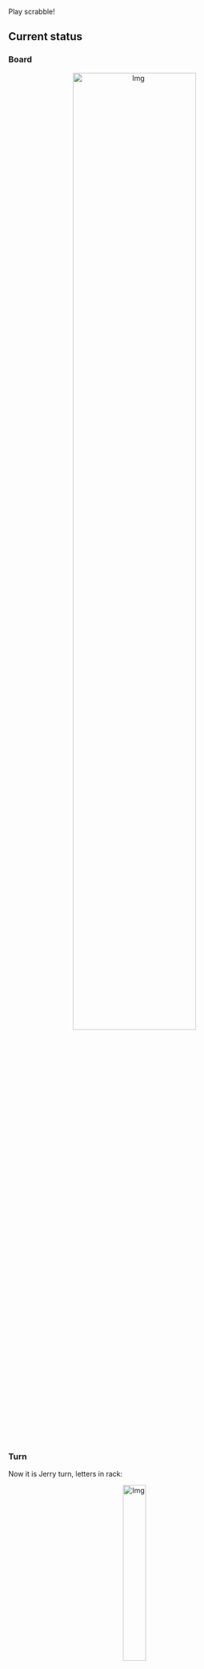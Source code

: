 
Play scrabble!
## Current status
### Board
<p align="center">
<img src="https://raw.githubusercontent.com/radosz99/radosz99/main/board.png" width=70% alt="Img"/>
    </p>
    
### Turn
Now it is Jerry turn, letters in rack:
<p align="center">
<img src="https://raw.githubusercontent.com/radosz99/radosz99/main/rack.png" width=30% alt="Img"/>
</p>

### Game score
| Id | Player name | Points |
  | - | - | - |  
|0 | Tom | 226
|1 | Jerry | 109
## Make the move
Make the move and insert the letters by creating an [issue](https://github.com/radosz99/radosz99/issues/new?title=scrabble%7Cmove%7C7%3AA%3ARIDE&body=Just+push+%27Submit+new+issue%27+or+update+with+your+move.) according to the rules or...

## Possibly best moves  
Are you sure? :smiling_imp: :smiling_imp: :smiling_imp:
<details>
  <summary>Spoiler warning!</summary>
  
  | Id | Move | Issue link | Points |
  | - | - | - | - |  
|1| 12:C:deffer | [scrabble&#124;move&#124;12:C:deffer](https://github.com/radosz99/radosz99/issues/new?title=scrabble%7Cmove%7C12%3AC%3Adeffer&body=Just+push+%27Submit+new+issue%27+or+update+with+your+move.) | 28 
|2| 12:C:feeder | [scrabble&#124;move&#124;12:C:feeder](https://github.com/radosz99/radosz99/issues/new?title=scrabble%7Cmove%7C12%3AC%3Afeeder&body=Just+push+%27Submit+new+issue%27+or+update+with+your+move.) | 22 
|3| 13:E:effed | [scrabble&#124;move&#124;13:E:effed](https://github.com/radosz99/radosz99/issues/new?title=scrabble%7Cmove%7C13%3AE%3Aeffed&body=Just+push+%27Submit+new+issue%27+or+update+with+your+move.) | 20 
|4| 13:H:effed | [scrabble&#124;move&#124;13:H:effed](https://github.com/radosz99/radosz99/issues/new?title=scrabble%7Cmove%7C13%3AH%3Aeffed&body=Just+push+%27Submit+new+issue%27+or+update+with+your+move.) | 20 
|5| 9:E:effs | [scrabble&#124;move&#124;9:E:effs](https://github.com/radosz99/radosz99/issues/new?title=scrabble%7Cmove%7C9%3AE%3Aeffs&body=Just+push+%27Submit+new+issue%27+or+update+with+your+move.) | 18 
|6| 9:C:deeves | [scrabble&#124;move&#124;9:C:deeves](https://github.com/radosz99/radosz99/issues/new?title=scrabble%7Cmove%7C9%3AC%3Adeeves&body=Just+push+%27Submit+new+issue%27+or+update+with+your+move.) | 18 
|7| 11:D:deeve | [scrabble&#124;move&#124;11:D:deeve](https://github.com/radosz99/radosz99/issues/new?title=scrabble%7Cmove%7C11%3AD%3Adeeve&body=Just+push+%27Submit+new+issue%27+or+update+with+your+move.) | 18 
|8| 13:G:deeve | [scrabble&#124;move&#124;13:G:deeve](https://github.com/radosz99/radosz99/issues/new?title=scrabble%7Cmove%7C13%3AG%3Adeeve&body=Just+push+%27Submit+new+issue%27+or+update+with+your+move.) | 17 
|9| 13:H:eff | [scrabble&#124;move&#124;13:H:eff](https://github.com/radosz99/radosz99/issues/new?title=scrabble%7Cmove%7C13%3AH%3Aeff&body=Just+push+%27Submit+new+issue%27+or+update+with+your+move.) | 17 
|10| 2:G:doff | [scrabble&#124;move&#124;2:G:doff](https://github.com/radosz99/radosz99/issues/new?title=scrabble%7Cmove%7C2%3AG%3Adoff&body=Just+push+%27Submit+new+issue%27+or+update+with+your+move.) | 17 
</details>
    
## Latest moves

| Id | Type | Move / Letters to replace | Created words / New letters | Date | Points | Player | Who |
| - | - | - | - | - | - | - | - |
|6| INSERT | H:7:gastered | ['GASTERED'] | 11/28/2022, 22:01:38 | 83 | Tom | [radosz99](github.com/radosz99) |
|5| INSERT | H:0:gloze | ['GLOZE'] | 11/28/2022, 21:59:50 | 75 | Jerry | [radosz99](github.com/radosz99) |
|4| INSERT | M:1:waxy | ['WAXY'] | 11/28/2022, 21:54:07 | 34 | Tom | [radosz99](github.com/radosz99) |
|3| INSERT | 4:H:entity | ['ENTITY'] | 11/28/2022, 21:51:28 | 18 | Jerry | [radosz99](github.com/radosz99) |
|2| INSERT | J:4:thalamus | ['THALAMUS'] | 11/28/2022, 20:55:33 | 77 | Tom | [radosz99](github.com/radosz99) |
|1| INSERT | L:7:honor | ['HONOR'] | 11/28/2022, 20:50:36 | 16 | Jerry | [radosz99](github.com/radosz99) |
|0| INSERT | 7:H:gulphs | ['GULPHS'] | 11/28/2022, 20:48:01 | 32 | Tom | [radosz99](github.com/radosz99) |
